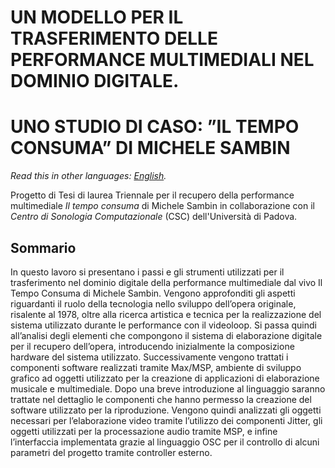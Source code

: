 
# UN MODELLO PER IL TRASFERIMENTO DELLE PERFORMANCE MULTIMEDIALI NEL DOMINIO DIGITALE.

# UNO STUDIO DI CASO: ”IL TEMPO CONSUMA” DI MICHELE SAMBIN
*Read this in other languages: [English](README.en.md).*


Progetto di Tesi di laurea Triennale per il recupero della performance multimediale _Il tempo consuma_ di Michele Sambin in collaborazione con il _Centro di Sonologia Computazionale_ (CSC) dell'Università di Padova.

## Sommario 

In questo lavoro si presentano i passi e gli strumenti utilizzati per il trasferimento
nel dominio digitale della performance multimediale dal vivo Il Tempo Consuma
di Michele Sambin.
Vengono approfonditi gli aspetti riguardanti il ruolo della tecnologia nello sviluppo
dell’opera originale, risalente al 1978, oltre alla ricerca artistica e tecnica per
la realizzazione del sistema utilizzato durante le performance con il videoloop. Si
passa quindi all’analisi degli elementi che compongono il sistema di elaborazione
digitale per il recupero dell’opera, introducendo inizialmente la composizione
hardware del sistema utilizzato. Successivamente vengono trattati i componenti
software realizzati tramite Max/MSP, ambiente di sviluppo grafico ad oggetti
utilizzato per la creazione di applicazioni di elaborazione musicale e multimediale.
Dopo una breve introduzione al linguaggio saranno trattate nel dettaglio
le componenti che hanno permesso la creazione del software utilizzato per la riproduzione.
Vengono quindi analizzati gli oggetti necessari per l’elaborazione
video tramite l’utilizzo dei componenti Jitter, gli oggetti utilizzati per la processazione
audio tramite MSP, e infine l’interfaccia implementata grazie al linguaggio
OSC per il controllo di alcuni parametri del progetto tramite controller esterno.
